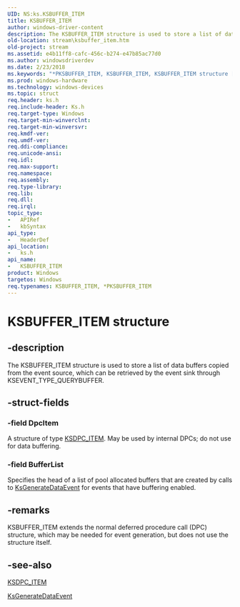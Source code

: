 ```yaml
---
UID: NS:ks.KSBUFFER_ITEM
title: KSBUFFER_ITEM
author: windows-driver-content
description: The KSBUFFER_ITEM structure is used to store a list of data buffers copied from the event source, which can be retrieved by the event sink through KSEVENT_TYPE_QUERYBUFFER.
old-location: stream\ksbuffer_item.htm
old-project: stream
ms.assetid: e4b11ff8-cafc-456c-b274-e47b85ac77d0
ms.author: windowsdriverdev
ms.date: 2/23/2018
ms.keywords: "*PKSBUFFER_ITEM, KSBUFFER_ITEM, KSBUFFER_ITEM structure [Streaming Media Devices], PKSBUFFER_ITEM, PKSBUFFER_ITEM structure pointer [Streaming Media Devices], ks-struct_6c2444cb-9f6c-4ab7-ab79-ae969705db59.xml, ks/KSBUFFER_ITEM, ks/PKSBUFFER_ITEM, stream.ksbuffer_item"
ms.prod: windows-hardware
ms.technology: windows-devices
ms.topic: struct
req.header: ks.h
req.include-header: Ks.h
req.target-type: Windows
req.target-min-winverclnt: 
req.target-min-winversvr: 
req.kmdf-ver: 
req.umdf-ver: 
req.ddi-compliance: 
req.unicode-ansi: 
req.idl: 
req.max-support: 
req.namespace: 
req.assembly: 
req.type-library: 
req.lib: 
req.dll: 
req.irql: 
topic_type:
-	APIRef
-	kbSyntax
api_type:
-	HeaderDef
api_location:
-	ks.h
api_name:
-	KSBUFFER_ITEM
product: Windows
targetos: Windows
req.typenames: KSBUFFER_ITEM, *PKSBUFFER_ITEM
---
```


# KSBUFFER_ITEM structure


## -description


The KSBUFFER_ITEM structure is used to store a list of data buffers copied from the event source, which can be retrieved by the event sink through KSEVENT_TYPE_QUERYBUFFER.


## -struct-fields




### -field DpcItem

A structure of type <a href="https://msdn.microsoft.com/library/windows/hardware/ff561726">KSDPC_ITEM</a>. May be used by internal DPCs; do not use for data buffering.


### -field BufferList

Specifies the head of a list of pool allocated buffers that are created by calls to <a href="https://msdn.microsoft.com/library/windows/hardware/ff562593">KsGenerateDataEvent</a> for events that have buffering enabled.


## -remarks



KSBUFFER_ITEM extends the normal deferred procedure call (DPC) structure, which may be needed for event generation, but does not use the structure itself.




## -see-also




<a href="https://msdn.microsoft.com/library/windows/hardware/ff561726">KSDPC_ITEM</a>



<a href="https://msdn.microsoft.com/library/windows/hardware/ff562593">KsGenerateDataEvent</a>
 

 


